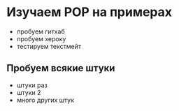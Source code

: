# Изучаем РОР на примерах
+ пробуем гитхаб
+ пробуем хероку
+ тестируем текстмейт

## Пробуем всякие штуки
- штуки раз
- штуки 2
- много других штук 